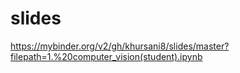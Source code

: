 # slides

https://mybinder.org/v2/gh/khursani8/slides/master?filepath=1.%20computer_vision(student).ipynb
